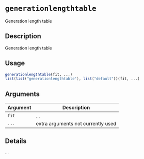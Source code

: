 # `generationlengthtable`

Generation length table


## Description

Generation length table


## Usage

```r
generationlengthtable(fit, ...)
list(list("generationlengthtable"), list("default"))(fit, ...)
```


## Arguments

Argument      |Description
------------- |----------------
`fit`     |     ...
`...`     |     extra arguments not currently used


## Details

...


